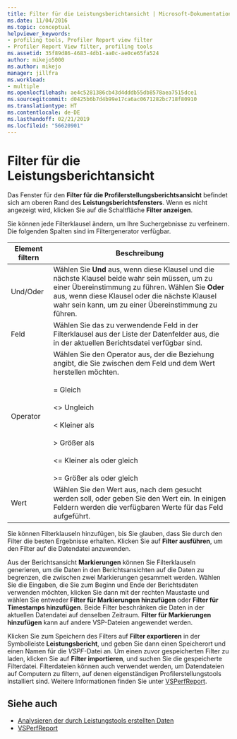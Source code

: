 ```yaml
---
title: Filter für die Leistungsberichtansicht | Microsoft-Dokumentation
ms.date: 11/04/2016
ms.topic: conceptual
helpviewer_keywords:
- profiling tools, Profiler Report view filter
- Profiler Report View filter, profiling tools
ms.assetid: 35f89d86-4683-4db1-aa0c-ae0ce65fa524
author: mikejo5000
ms.author: mikejo
manager: jillfra
ms.workload:
- multiple
ms.openlocfilehash: ae4c5281386cb43d4dddb55db8578aea7515dce1
ms.sourcegitcommit: d0425b6b7d4b99e17ca6ac0671282bc718f80910
ms.translationtype: HT
ms.contentlocale: de-DE
ms.lasthandoff: 02/21/2019
ms.locfileid: "56620901"
---
```

# <a name="performance-report-view-filter"></a>Filter für die Leistungsberichtansicht
Das Fenster für den **Filter für die Profilerstellungsberichtsansicht** befindet sich am oberen Rand des **Leistungsberichtsfensters**. Wenn es nicht angezeigt wird, klicken Sie auf die Schaltfläche **Filter anzeigen**.

 Sie können jede Filterklausel ändern, um Ihre Suchergebnisse zu verfeinern. Die folgenden Spalten sind im Filtergenerator verfügbar.

|Element filtern|Beschreibung|
|-----------------|-----------------|
|Und/Oder|Wählen Sie **Und** aus, wenn diese Klausel und die nächste Klausel beide wahr sein müssen, um zu einer Übereinstimmung zu führen. Wählen Sie **Oder** aus, wenn diese Klausel oder die nächste Klausel wahr sein kann, um zu einer Übereinstimmung zu führen.|
|Feld|Wählen Sie das zu verwendende Feld in der Filterklausel aus der Liste der Datenfelder aus, die in der aktuellen Berichtsdatei verfügbar sind.|
|Operator|Wählen Sie den Operator aus, der die Beziehung angibt, die Sie zwischen dem Feld und dem Wert herstellen möchten.<br /><br /> = Gleich<br /><br /> <> Ungleich<br /><br /> < Kleiner als<br /><br /> > Größer als<br /><br /> <= Kleiner als oder gleich<br /><br /> >= Größer als oder gleich|
|Wert|Wählen Sie den Wert aus, nach dem gesucht werden soll, oder geben Sie den Wert ein. In einigen Feldern werden die verfügbaren Werte für das Feld aufgeführt.|

 Sie können Filterklauseln hinzufügen, bis Sie glauben, dass Sie durch den Filter die besten Ergebnisse erhalten. Klicken Sie auf **Filter ausführen**, um den Filter auf die Datendatei anzuwenden.

 Aus der Berichtsansicht **Markierungen** können Sie Filterklauseln generieren, um die Daten in den Berichtsansichten auf die Daten zu begrenzen, die zwischen zwei Markierungen gesammelt werden. Wählen Sie die Eingaben, die Sie zum Beginn und Ende der Berichtsdaten verwenden möchten, klicken Sie dann mit der rechten Maustaste und wählen Sie entweder **Filter für Markierungen hinzufügen** oder **Filter für Timestamps hinzufügen**. Beide Filter beschränken die Daten in der aktuellen Datendatei auf denselben Zeitraum. **Filter für Markierungen hinzufügen** kann auf andere VSP-Dateien angewendet werden.

 Klicken Sie zum Speichern des Filters auf **Filter exportieren** in der Symbolleiste **Leistungsbericht**, und geben Sie dann einen Speicherort und einen Namen für die *VSPF*-Datei an. Um einen zuvor gespeicherten Filter zu laden, klicken Sie auf **Filter importieren**, und suchen Sie die gespeicherte Filterdatei. Filterdateien können auch verwendet werden, um Datendateien auf Computern zu filtern, auf denen eigenständigen Profilerstellungstools installiert sind. Weitere Informationen finden Sie unter [VSPerfReport](../profiling/vsperfreport.md).

## <a name="see-also"></a>Siehe auch
- [Analysieren der durch Leistungstools erstellten Daten](../profiling/analyzing-performance-tools-data.md)
- [VSPerfReport](../profiling/vsperfreport.md)